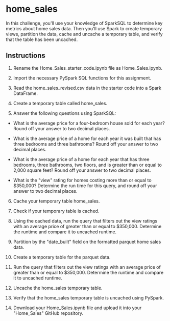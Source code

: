 # home_sales

In this challenge, you'll use your knowledge of SparkSQL to determine key metrics about home sales data. Then you'll use Spark to create temporary views, partition the data, cache and uncache a temporary table, and verify that the table has been uncached.

## Instructions
1. Rename the Home_Sales_starter_code.ipynb file as Home_Sales.ipynb.

2. Import the necessary PySpark SQL functions for this assignment.

3. Read the home_sales_revised.csv data in the starter code into a Spark DataFrame.

4. Create a temporary table called home_sales.

5. Answer the following questions using SparkSQL:

  - What is the average price for a four-bedroom house sold for each year? Round off your answer to two decimal places.

  - What is the average price of a home for each year it was built that has three bedrooms and three bathrooms? Round off your answer to two decimal         places.

  - What is the average price of a home for each year that has three bedrooms, three bathrooms, two floors, and is greater than or equal to 2,000 square     feet? Round off your answer to two decimal places.

  - What is the "view" rating for homes costing more than or equal to $350,000? Determine the run time for this query, and round off your answer to two     decimal places.

6. Cache your temporary table home_sales.

7. Check if your temporary table is cached.

8. Using the cached data, run the query that filters out the view ratings with an average price of greater than or equal to $350,000. Determine the        runtime and compare it to uncached runtime.

9. Partition by the "date_built" field on the formatted parquet home sales data.

10. Create a temporary table for the parquet data.

11. Run the query that filters out the view ratings with an average price of greater than or equal to $350,000. Determine the runtime and compare it to     uncached runtime.

12. Uncache the home_sales temporary table.

13. Verify that the home_sales temporary table is uncached using PySpark.

14. Download your Home_Sales.ipynb file and upload it into your "Home_Sales" GitHub repository.
